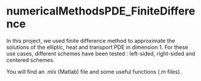 # numericalMethodsPDE_FiniteDifference
In this project, we used finite difference method to approximate the solutions of the elliptic, heat and transport PDE in dimension 1. For these use cases, different schemes have been tested : left-sided, right-sided and centered schemes.

You will find an .mlx (Matlab) file and some useful functions (.m files).
